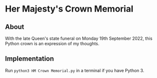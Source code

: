 # Her Majesty's Crown Memorial

## About

With the late Queen's state funeral on Monday 19th September 2022, this Python crown is an expression of my thoughts.

## Implementation

Run `python3 HM Crown Memorial.py` in a terminal if you have Python 3.
